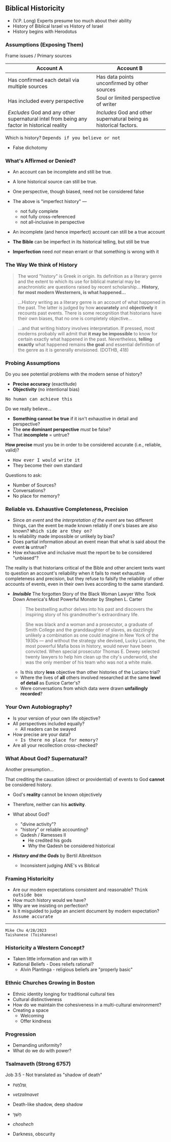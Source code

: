 ---
---

## Biblical Historicity

- (V.P. Long) Experts presume too much about their ability
- History of Biblical Israel vs History of Israel
- History begins with Herodotus

### Assumptions (Exposing Them)

Frame issues / Primary sources

Account A | Account B
--- | ---
Has confirmed each detail via multiple sources | Has data points unconfirmed by other sources
Has included every perspective | Soul or limited perspective of writer
_Excludes_ God and any other supernatural intel from being any factor in historical reality |_Includes_ God and other supernatural being as historical factors.

Which is history? <samp>Depends if you believe or not</samp>
- False dichotomy

### What's Affirmed or Denied?

- An account can be incomplete and still be true.
- A lone historical source can still be true.
- One perspective, though biased, need not be considered false

- The above is "imperfect history" &mdash;
  - not fully complete
  - not fully cross-referenced
  - not all-inclusive in perspective

- An incomplete (and hence imperfect) account can still be a true account
- **The Bible** can be imperfect in its historical telling, but still be true
- **Imperfection** need _not_ mean errant or that something is wrong with it

### The Way We think of History

> The word "history" is Greek in origin. Its definition as a literary genre and the extent to which its use for biblical material may be anachronistic are questions raised by recent scholarship... **History, for most modern Westerners, is what happened...**

> ...History writing as a literary genre is an account of what happened in the past. The latter is judged by how **accurately** and **objectively** it recounts past events. There is some recognition that historians have their own biases, that no one is completely objective...

> ...and that writing history involves interpretation. If pressed, most moderns probably will admit that **it may be impossible** to know for certain exactly what happened in the past. Nevertheless, **telling exactly** what happened remains **the goal** and essential definition of the genre as it is generally envisioned. (DOTHB, 418)

### Probing Assumptions

Do you see potential problems with the modern sense of history?

- **Precise accuracy** (exactitude)
- **Objectivity** (no intentional bias)

<samp>No human can achieve this</samp>

Do we really believe...
- **Something cannot be true** if it isn't exhaustive in detail and perspective?
- The **one dominant perspective** _must_ be false?
- That **incomplete** = untrue?

**How precise** must you be in order to be considered accurate (i.e., reliable, valid)?
- <samp>How ever I would write it</samp>
- They become their own standard

Questions to ask:
- Number of Sources?
- Conversations?
- No place for memory?

### Reliable vs. Exhaustive Completeness, Precision

- Since _an event_ and the _interpretation of the event_ are two different things, can the event be made known reliably if one's biases are also known? <samp>Which side are they on?</samp>
- Is reliability made impossible or unlikely by bias?
- Does partial information about an event mean that what is said about the event **is** untrue?
- How exhaustive and inclusive must the report be to be considered "unbiased"?

The reality is that historians critical of the Bible and other ancient texts want to question an account's reliability when it fails to meet exhaustive completeness and precision, but they refuse to falsify the reliability of other accounts of events, even in their own lives according to the same standard.

- ___Invisible___ The forgotten Story of the Black Woman Lawyer Who Took Down America's Most Powerful Monster by Stephen L. Carter

  > The bestselling author delves into his past and discovers the inspiring story of his grandmother's extraordinary life.

  > She was black and a woman and a prosecutor, a graduate of Smith College and the granddaughter of slaves, as dazzlingly unlikely a combination as one could imagine in New York of the 1930s &mdash; and without the strategy she devised, Lucky Luciano, the most powerful Mafia boss in history, would never have been convicted. When special prosecutor Thomas E. Dewey selected twenty lawyers to help him clean up the city's underworld, she was the only member of his team who was not a white male.

  - Is this story __less__ objective than other histories of the Luciano trial?
  - Where the lives of __all__ others involved researched at the same __level of detail__ as Eunice Carter's?
  - Were conversations from which data were drawn **unfailingly recorded**?

### Your Own Autobiography?

- Is your version of your own life objective?
- All perspectives included equally?
  - All readers can be swayed
- How precise are your data?
  - <samp>Is there no place for memory?</samp>
- Are all your recollection cross-checked?

### What About God? Supernatural?

Another presumption...

That crediting the causation (direct or providential) of events to God __cannot__ be considered history.

- God's __reality__ cannot be known objectively
- Therefore, neither can his __activity__.

- What about God?
  - "divine activity"?
  - "history" or reliable accounting?
  - Qadesh / Ramesses II
    - He credited his gods
    - Why the Qadesh be considered historical

- ___History and the Gods___ by Bertil Albrektson
  - Inconsistent judging ANE's vs Biblical

### Framing Historicity

- Are our modern expectations consistent and reasonable? <samp>Think outside box</samp>
- How much history would we have?
- Why are we insisting on perfection?
- Is it misguided to judge an ancient document by modern expectation? <samp>Assume accurate</samp>

<hr class="section" />

```
Mike Chu 4/28/2023
Taishanese (Toishanese)
```

### Historicity a Western Concept?

- Taken little information and ran with it
- Rational Beliefs - Does reliefs rational?
  - Alvin Plantinga - religious beliefs are "properly basic"

### Ethnic Churches Growing in Boston

- Ethnic identity longing for traditional cultural ties
- Cultural distinctiveness
- How do we maintain the cohesiveness in a multi-cultural environment?
- Creating a space
  - Welcoming
  - Offer kindness

### Progression

- Demanding uniformity?
- What do we do with power?

### Tsalmaveth (Strong 6757)

Job 3:5 - Not translated as "shadow of death"

- וְ֭צַלְמָוֶת
- _vetzalmavet_
- Death-like shadow, deep shadow

- חֹ֣שֶׁךְ
- _choshech_
- Darkness, obscurity